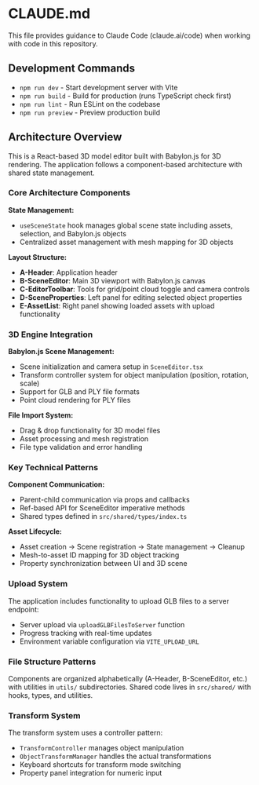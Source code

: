 # CLAUDE.md

This file provides guidance to Claude Code (claude.ai/code) when working with code in this repository.

## Development Commands

- `npm run dev` - Start development server with Vite
- `npm run build` - Build for production (runs TypeScript check first)
- `npm run lint` - Run ESLint on the codebase
- `npm run preview` - Preview production build

## Architecture Overview

This is a React-based 3D model editor built with Babylon.js for 3D rendering. The application follows a component-based architecture with shared state management.

### Core Architecture Components

**State Management:**
- `useSceneState` hook manages global scene state including assets, selection, and Babylon.js objects
- Centralized asset management with mesh mapping for 3D objects

**Layout Structure:**
- **A-Header**: Application header
- **B-SceneEditor**: Main 3D viewport with Babylon.js canvas
- **C-EditorToolbar**: Tools for grid/point cloud toggle and camera controls
- **D-SceneProperties**: Left panel for editing selected object properties
- **E-AssetList**: Right panel showing loaded assets with upload functionality

### 3D Engine Integration

**Babylon.js Scene Management:**
- Scene initialization and camera setup in `SceneEditor.tsx`
- Transform controller system for object manipulation (position, rotation, scale)
- Support for GLB and PLY file formats
- Point cloud rendering for PLY files

**File Import System:**
- Drag & drop functionality for 3D model files
- Asset processing and mesh registration
- File type validation and error handling

### Key Technical Patterns

**Component Communication:**
- Parent-child communication via props and callbacks
- Ref-based API for SceneEditor imperative methods
- Shared types defined in `src/shared/types/index.ts`

**Asset Lifecycle:**
- Asset creation → Scene registration → State management → Cleanup
- Mesh-to-asset ID mapping for 3D object tracking
- Property synchronization between UI and 3D scene

### Upload System

The application includes functionality to upload GLB files to a server endpoint:
- Server upload via `uploadGLBFilesToServer` function
- Progress tracking with real-time updates
- Environment variable configuration via `VITE_UPLOAD_URL`

### File Structure Patterns

Components are organized alphabetically (A-Header, B-SceneEditor, etc.) with utilities in `utils/` subdirectories. Shared code lives in `src/shared/` with hooks, types, and utilities.

### Transform System

The transform system uses a controller pattern:
- `TransformController` manages object manipulation
- `ObjectTransformManager` handles the actual transformations
- Keyboard shortcuts for transform mode switching
- Property panel integration for numeric input